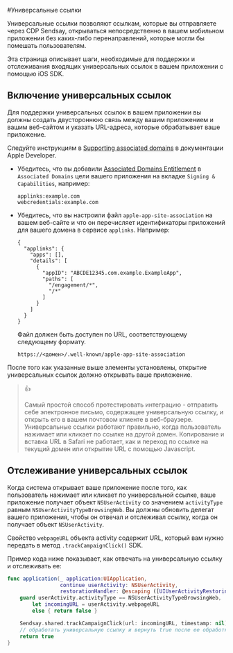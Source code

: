 #Универсальные ссылки

Универсальные ссылки позволяют ссылкам, которые вы отправляете через CDP Sendsay, открываться непосредственно в вашем мобильном приложении без каких-либо перенаправлений, которые могли бы помешать пользователям.

Эта страница описывает шаги, необходимые для поддержки и отслеживания входящих универсальных ссылок в вашем приложении с помощью iOS SDK.

## Включение универсальных ссылок

Для поддержки универсальных ссылок в вашем приложении вы должны создать двустороннюю связь между вашим приложением и вашим веб-сайтом и указать URL-адреса, которые обрабатывает ваше приложение.

Следуйте инструкциям в [Supporting associated domains](https://developer.apple.com/documentation/xcode/supporting-associated-domains) в документации Apple Developer.

- Убедитесь, что вы добавили [Associated Domains Entitlement](https://developer.apple.com/documentation/bundleresources/entitlements/com_apple_developer_associated-domains) в `Associated Domains` цели вашего приложения на вкладке `Signing & Capabilities`, например:
  ```
  applinks:example.com
  webcredentials:example.com
  ```
- Убедитесь, что вы настроили файл `apple-app-site-association` на вашем веб-сайте и что он перечисляет идентификаторы приложений для вашего домена в сервисе `applinks`. Например:
  ```
  {
    "applinks": {
      "apps": [],
      "details": [
        {
          "appID": "ABCDE12345.com.example.ExampleApp",
          "paths": [
            "/engagement/*",
            "/*"
          ]
        }
      ]
    }
  }
  ```
  Файл должен быть доступен по URL, соответствующему следующему формату.
  ```
  https://<домен>/.well-known/apple-app-site-association
  ```

После того как указанные выше элементы установлены, открытие универсальных ссылок должно открывать ваше приложение.

> 👍
>
> Самый простой способ протестировать интеграцию - отправить себе электронное письмо, содержащее универсальную ссылку, и открыть его в вашем почтовом клиенте в веб-браузере. Универсальные ссылки работают правильно, когда пользователь нажимает или кликает по ссылке на другой домен. Копирование и вставка URL в Safari не работает, как и переход по ссылке на текущий домен или открытие URL с помощью Javascript.

## Отслеживание универсальных ссылок

Когда система открывает ваше приложение после того, как пользователь нажимает или кликает по универсальной ссылке, ваше приложение получает объект `NSUserActivity` со значением `activityType` равным `NSUserActivityTypeBrowsingWeb`. Вы должны обновить делегат вашего приложения, чтобы он отвечал и отслеживал ссылку, когда он получает объект `NSUserActivity`.

Свойство `webpageURL` объекта activity содержит URL, который вам нужно передать в метод `.trackCampaignClick()` SDK.

Пример кода ниже показывает, как отвечать на универсальную ссылку и отслеживать ее:

```swift
func application(_ application:UIApplication,
                 continue userActivity: NSUserActivity,
                 restorationHandler: @escaping ([UIUserActivityRestoring]?) -> Void) -> Bool {
    guard userActivity.activityType == NSUserActivityTypeBrowsingWeb,
        let incomingURL = userActivity.webpageURL
        else { return false }

    Sendsay.shared.trackCampaignClick(url: incomingURL, timestamp: nil)
    // обработать универсальную ссылку и вернуть true после ее обработки
    return true
}
```
